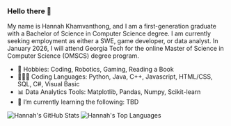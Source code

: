 ### Hello there 👋

<!--
**hkhamvan263/hkhamvan263** is a ✨ _special_ ✨ repository because its `README.md` (this file) appears on your GitHub profile.

Here are some ideas to get you started:

- 👯 I’m looking to collaborate on ...
- 🤔 I’m looking for help with ...
- ⚡ Fun fact: ...
- 💬 Ask me about anything
- 📫 How to reach me: TBD
- 🔭 I’m currently working on the following projects: TBD
-->

My name is Hannah Khamvanthong, and I am a first-generation graduate with a Bachelor of Science in Computer Science degree. I am currently seeking employment as either a SWE, game developer, or data analyst. In January 2026, I will attend Georgia Tech for the online Master of Science in Computer Science (OMSCS) degree program.

- 🤖 Hobbies: Coding, Robotics, Gaming, Reading a Book
- 👩🏻‍💻 Coding Languages: Python, Java, C++, Javascript, HTML/CSS, SQL, C#, Visual Basic
- 📊 Data Analytics Tools: Matplotlib, Pandas, Numpy, Scikit-learn
- 🌱 I’m currently learning the following: TBD

<img alt="Hannah's GitHub Stats" src="https://github-readme-stats.vercel.app/api/?username=hkhamvan263&theme=dark#gh-dark-mode-only">
<img alt="Hannah's Top Languages" src="https://github-readme-stats.vercel.app/api/top-langs/?username=hkhamvan263&layout=compact&theme=dark#gh-dark-mode-only">
